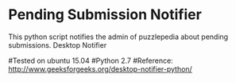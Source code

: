 # Pending Submission Notifier

This python script notifies the admin of puzzlepedia about pending submissions.
Desktop Notifier

#Tested on ubuntu 15.04
#Python 2.7
#Reference: http://www.geeksforgeeks.org/desktop-notifier-python/
